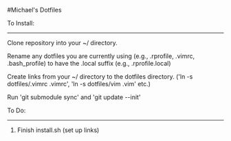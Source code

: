 #Michael's Dotfiles

To Install:
___________________

Clone repository into your ~/ directory.

Rename any dotfiles you are currently using (e.g., .rprofile, .vimrc, .bash_profile) to have the .local suffix (e.g., .rprofile.local)

Create links from your ~/ directory to the dotfiles directory. ('ln -s dotfiles/.vimrc .vimrc', 'ln -s dotfiles/vim .vim' etc.)

Run 'git submodule sync' and 'git update --init'


To Do:
___________________

1. Finish install.sh (set up links)
